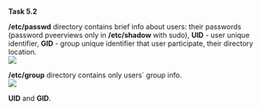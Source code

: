 **Task 5.2**
<br>

**/etc/passwd** directory contains brief info about users: their passwords (password pveerviews only in **/etc/shadow** with sudo), **UID** - user unique identifier, **GID** - group unique identifier that user participate, their directory location. 
<br>
<img src="https://github.com/HighLandner/DevOps_online_Kharkiv_2021Q1/blob/master/m5/task5.2/images/passwd.png">
<br>

**/etc/group** directory contains only users` group info.
<br>
<img src="https://github.com/HighLandner/DevOps_online_Kharkiv_2021Q1/blob/master/m5/task5.2/images/group.png">
<br>

**UID** and **GID**. 
<br>
